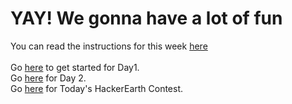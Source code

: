 # YAY! We gonna have a lot of fun


You can read the instructions for this week [here](https://github.com/EnigmaVSSUT/Induction-2020/blob/master/Competitive%20Coding/instructions.md)<br>
<br>
Go [here](https://github.com/EnigmaVSSUT/Induction-2020/tree/master/Competitive%20Coding/CP%20Day%201) to get started for Day1.<br>
Go [here](https://github.com/SubhamPanigrahi/Induction-2020/tree/master/Competitive%20Coding/CP%20Day%202) for Day 2.<br>
Go [here](https://hck.re/c3151) for Today's HackerEarth Contest.
